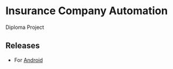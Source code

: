 # Insurance Company Automation
 Diploma Project

## Releases
- For [Android](https://github.com/Lokki16/insurance_company_automation/files/10558612/app-release.zip)

